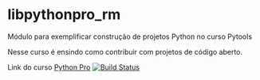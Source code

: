 # libpythonpro_rm
Módulo para exemplificar construção de projetos Python no curso Pytools

Nesse curso é ensindo como contribuir com projetos de código aberto.

Link do curso [Python Pro](https://www.python.pro.br/)
[![Build Status](https://travis-ci.org/robertomacedo/libpythonpro_rm.svg?branch=main)](https://travis-ci.org/robertomacedo/libpythonpro_rm)



